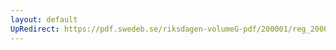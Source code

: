 ```yaml
---
layout: default
UpRedirect: https://pdf.swedeb.se/riksdagen-volumeG-pdf/200001/reg_200001/reg_200001_0314.pdf
---
```

